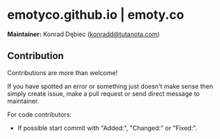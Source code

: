 # emotyco.github.io | emoty.co

**Maintainer:** Konrad Dębiec (konradd@tutanota.com)

## Contribution
Contributions are more than welcome!

If you have spotted an error or something just doesn't make sense then simply create issue, make a pull request or send direct message to maintainer.

For code contributors:
- If possible start commit with "Added:", "Changed:" or "Fixed:".
